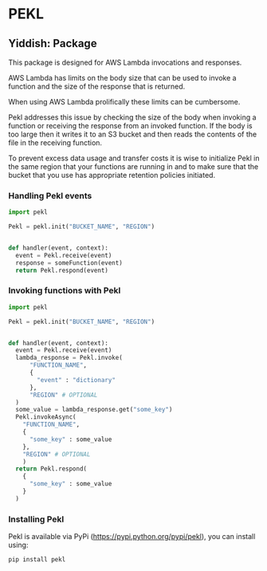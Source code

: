 # PEKL
## Yiddish: Package


This package is designed for AWS Lambda invocations and responses.

AWS Lambda has limits on the body size that can be used to invoke a function
and the size of the response that is returned.

When using AWS Lambda prolifically these limits can be cumbersome.

Pekl addresses this issue by checking the size of the body when invoking a
function or receiving the response from an invoked function. If the body
is too large then it writes it to an S3 bucket and then reads the contents of
the file in the receiving function.

To prevent excess data usage and transfer costs it is wise to initialize Pekl
in the same region that your functions are running in and to make sure that
the bucket that you use has appropriate retention policies initiated.



### Handling Pekl events


```python
import pekl

Pekl = pekl.init("BUCKET_NAME", "REGION")


def handler(event, context):
  event = Pekl.receive(event)
  response = someFunction(event)
  return Pekl.respond(event)
```



### Invoking functions with Pekl


```python
import pekl

Pekl = pekl.init("BUCKET_NAME", "REGION")


def handler(event, context):
  event = Pekl.receive(event)
  lambda_response = Pekl.invoke(
      "FUNCTION_NAME",
      {
        "event" : "dictionary"
      },
      "REGION" # OPTIONAL
  )
  some_value = lambda_response.get("some_key")
  Pekl.invokeAsync(
    "FUNCTION_NAME",
    {
      "some_key" : some_value
    },
    "REGION" # OPTIONAL
    )
  return Pekl.respond(
    {
      "some_key" : some_value
    }
  )
```


### Installing Pekl

Pekl is available via PyPi (https://pypi.python.org/pypi/pekl), you can install
using:

```
pip install pekl
```
